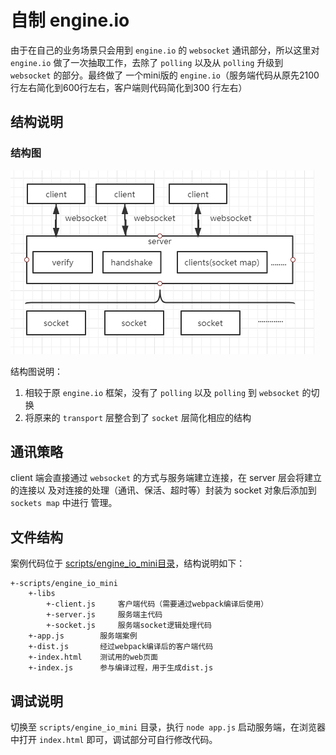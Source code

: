 # 自制 engine.io
由于在自己的业务场景只会用到 `engine.io` 的 `websocket` 通讯部分，所以这里对 `engine.io`
做了一次抽取工作，去除了 `polling` 以及从 `polling` 升级到 `websocket` 的部分。最终做了
一个mini版的 `engine.io`（服务端代码从原先2100行左右简化到600行左右，客户端则代码简化到300
行左右）

## 结构说明
### 结构图 
![engine_mini](/docs/engine_io/engine_mini.png)

结构图说明：  
1. 相较于原 `engine.io` 框架，没有了 `polling` 以及 `polling` 到 `websocket` 的切换  
2. 将原来的 `transport` 层整合到了 `socket` 层简化相应的结构

## 通讯策略
client 端会直接通过 `websocket` 的方式与服务端建立连接，在 server 层会将建立的连接以
及对连接的处理（通讯、保活、超时等）封装为 socket 对象后添加到 `sockets map` 中进行
管理。

## 文件结构
案例代码位于 [scripts/engine_io_mini目录](/scripts/engine_io_mini)，结构说明如下：
```
+-scripts/engine_io_mini
    +-libs
        +-client.js     客户端代码（需要通过webpack编译后使用）
        +-server.js     服务端主代码
        +-socket.js     服务端socket逻辑处理代码
    +-app.js        服务端案例
    +-dist.js       经过webpack编译后的客户端代码
    +-index.html    测试用的web页面
    +-index.js      参与编译过程，用于生成dist.js
```

## 调试说明
切换至 `scripts/engine_io_mini` 目录，执行 `node app.js` 启动服务端，在浏览器中打开 
`index.html` 即可，调试部分可自行修改代码。
